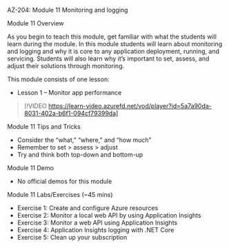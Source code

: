 


AZ-204: Module 11 Monitoring and logging 

Module 11 Overview 

As you begin to teach this module, get familiar with what the students will learn during the module. In this module students will learn about monitoring and logging and why it is core to any application deployment, running, and servicing. Students will also learn why it’s important to set, assess, and adjust their solutions through monitoring. 

This module consists of one lesson: 

- Lesson 1 – Monitor app performance 

> [!VIDEO https://learn-video.azurefd.net/vod/player?id=5a7a90da-8031-402a-b6f1-094cf79399da]

Module 11 Tips and Tricks 

- Consider the “what,” “where,” and “how much” 
- Remember to set > assess > adjust 
- Try and think both top-down and bottom-up 

Module 11 Demo 

- No official demos for this module 

Module 11 Labs/Exercises (~45 mins) 

- Exercise 1: Create and configure Azure resources 
- Exercise 2: Monitor a local web API by using Application Insights 
- Exercise 3: Monitor a web API using Application Insights 
- Exercise 4: Application Insights logging with .NET Core 
- Exercise 5: Clean up your subscription 
